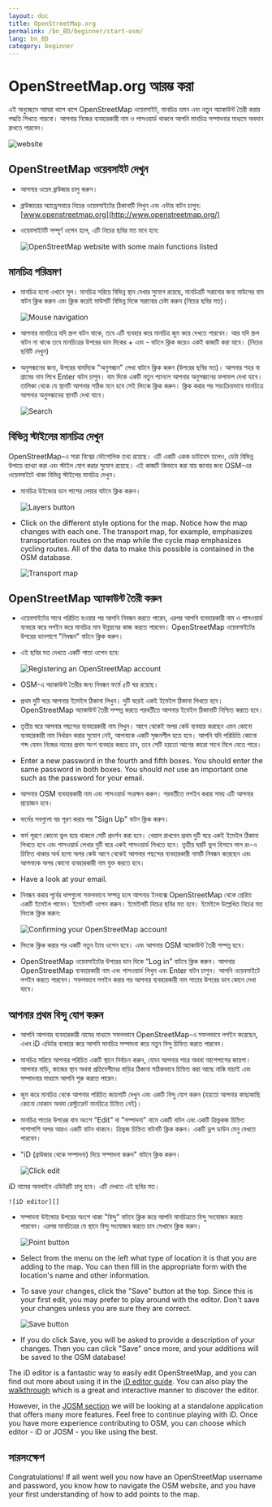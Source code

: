 ```yaml
---
layout: doc
title: OpenStreetMap.org
permalink: /bn_BD/beginner/start-osm/
lang: bn_BD
category: beginner
---
```


OpenStreetMap.org আরম্ভ করা
====================================


এই অনুচ্ছেদে আমরা ধাপে ধাপে OpenStreetMap ওয়েবসাইট, মানচিত্র ভ্রমন এবং নতুন অ্যাকাউন্ট তৈরী করার পদ্ধতি শিখতে পারবো। আপনার নিজের ব্যবহারকারী নাম ও পাসওয়ার্ড থাকলে আপনি মানচিত্র সম্পাদনার মাধ্যমে অবদান রাখতে পারবেন।

![website][]

OpenStreetMap ওয়েবসাইট দেখুন
-------------------------------

- আপনার ওয়েব ব্রাউজার চালু করুন।
- ব্রাউজারের অ্যাড্রেসবারে নিচের ওয়েবসাইটের ঠিকানাটি লিখুন এবং এন্টার বাটন চাপুন:
    [www.openstreetmap.org](http://www.openstreetmap.org/)
- ওয়েবসাইটটি সম্পূর্ণ ওপেন হলে, এটি নিচের ছবির মত মনে হবে:

    ![OpenStreetMap website with some main functions listed][]

মানচিত্র পরিভ্রমণ
----------------

- মানচিত্র হলো এখানে মূল। মানচিত্র সরিয়ে বিভিন্ন স্থান দেখার সুযোগ রয়েছে, মানচিত্রটি সরানোর জন্য মাউসের বাম বাটন ক্লিক করুন এবং ক্লিক করেই মাউসটি বিভিন্ন দিকে সরানোর চেষ্টা করুন (নিচের ছবির মত)।

    ![Mouse navigation][]

- আপনার মানচিত্রে যদি স্ক্রল বাটন থাকে, তবে এটি ব্যবহার করে মানচিত্র জুম করে দেখতে পারবেন। আর যদি স্ক্রল বাটন না থাকে তবে মানচিত্রের উপরের ডান দিকের + এবং - বাটনে ক্লিক করেও একই কাজটি করা যাবে। (নিচের ছবিটি দেখুন)
-   অনুসন্ধানের জন্য, উপরের বামদিকে "অনুসন্ধান" লেখা বাটনে ক্লিক করুন (উপরের ছবির মত)। আপনার শহর বা গ্রামের নাম লিখে Enter বাটন চাপুন। বাম দিকে একটি নতুন প্যানলে আপনার অনুসন্ধানের ফলাফল দেখা যাবে। তালিকা থেকে যে স্থানটি আপনার সঠিক মনে হবে সেই লিংকে ক্লিক করুন। ক্লিক করার পর সয়ংক্রিয়ভাবে মানচিত্রে আপনার অনুসন্ধানের স্থানটি দেখা যাবে।

    ![Search][]
   

বিভিন্ন স্টাইলের মানচিত্র দেখুন
------------------------

OpenStreetMap-এ সারা বিশ্বের ভৌগোলিক তথ্য রয়েছে। এটি একটি একক ডাটাবেস হলেও, ডেটা বিভিন্ন উপায়ে ব্যাখ্যা করা এবং স্টাইল যোগ করার সুযোগ রয়েছে। এই কাজটি কিভাবে করা যায় জানার জন্য OSM-এর ওয়েবসাইটে থাকা বিভিন্ন স্টাইলের মানচিত্র দেখুন।

-   মানচিত্র উইন্ডোর ডান পাশের লেয়ার বাটনে ক্লিক করুন।

    ![Layers button][]

-   Click on the different style options for the map. Notice how the map changes with each one. The transport map, for example, emphasizes transportation routes on the map while the cycle map emphasizes cycling routes. All of the data to make this possible is contained in the OSM database.

    ![Transport map][]

OpenStreetMap অ্যাকাউন্ট তৈরী করুন
-------------------------------

-  ওয়েবসাইটের সাথে পরিচিত হওয়ার পর আপনি নিবন্ধন করতে পারেন, এরপর আপনি ব্যবহারকারী নাম ও পাসওয়ার্ড ব্যবহার করে লগইন করে মানচিত্র মান উন্নয়নের কাজ করতে পারবেন।
OpenStreetMap ওয়েবসাইটের উপরের ডানপাশে "নিবন্ধন" বাটনে ক্লিক করুন।
-   এই ছবির মত দেখতে একটি পাতা ওপেন হবে:

    ![Registering an OpenStreetMap account][]

- OSM-এ অ্যাকাউন্ট তৈরীর জন্য নিবন্ধন ফর্মে ৫টি ঘর রয়েছে।
-  প্রথম দুটি ঘরে আপনার ইমেইল ঠিকানা লিখুন। দুটি ঘরেই একই ইমেইল ঠিকানা লিখতে হবে। OpenStreetMap অ্যাকাউন্ট তৈরী সম্পন্ন করতে পরবর্তীতে আপনার ইমেইল ঠিকানাটি নিশ্চিত করতে হবে।
-  তৃতীয় ঘরে আপনার পছন্দের ব্যবহারকারী নাম লিখুন। আগে থেকেই অপর কেউ ব্যবহার করছেন এমন কোনো ব্যবহারকারী নাম নির্ধারন করার সুযোগ নেই, আপনাকে একটি সৃজনশীল হতে হবে। আপনি যদি পরিচিতি কোনো শব্দ যেমন নিজের নামের প্রথম অংশ ব্যবহার করতে চান, তবে সেটি হয়তো আগের কারো সাথে মিলে যেতে পারে।
-   Enter a new password in the fourth and fifth boxes. You should enter the same password in both boxes. You should *not* use an important one such as the password for your email.
-  আপনার OSM ব্যবহারকারী নাম এবং পাসওয়ার্ড সংরক্ষন করুন। পরবর্তীতে লগইন করার সময় এটি আপনার প্রয়োজন হবে।
- ফর্মের সবগুলো ঘর পূরণ করার পর "Sign Up" বাটন ক্লিক করুন।
-  ফর্ম পূরণে কোনো ভুল হয়ে থাকলে সেটি প্রদর্শন করা হবে। খেয়াল রাখবেন প্রথম দুটি ঘরে একই ইমেইল ঠিকানা লিখতে হবে এবং পাসওয়ার্ড লেখার দুটি ঘরে একই পাসওয়ার্ড লিখতে হবে। তৃতীয় ঘরটি ভুল হিসাবে লাল রং-এ চিহ্নিত থাকার অর্থ হলো অপর কেউ আগে থেকেই আপনার পছন্দের ব্যবহারকারী নামটি নিবন্ধন করেছেন এবং আপনাকে অপর কোনো ব্যবহারকারী নাম যুক্ত করতে হবে।
-   Have a look at your email.
-  নিবন্ধন করার পূর্বের ধাপগুলো সফলভাবে সম্পন্ন হলে আপনার ইনবক্সে OpenStreetMap থেকে প্রেরিত একটি ইমেইল পাবেন। ইমেইলটি ওপেন করুন। ইমেইলটি নিচের ছবির মত হবে। ইমেইলে উল্লেখিত নিচের মত লিংকে ক্লিক করুন:

    ![Confirming your OpenStreetMap account][]

- লিংকে ক্লিক করার পর একটি নতুন ট্যাব ওপেন হবে। এবং আপনার OSM অ্যাকাউন্ট তৈরী সম্পন্ন হবে।
-   OpenStreetMap ওয়েবসাইটের উপরের ডান দিকে “Log in” বাটনে ক্লিক করুন। আপনার OpenStreetMap ব্যবহারকারী নাম এবং পাসওয়ার্ড লিখুন এবং Enter বাটন চাপুন। আপনি ওয়েবসাইটে লগইন করতে পারবেন। সফলভাবে লগইন করার পর আপনার ব্যবহারকারী নাম পাতার উপরের ডান কোনে দেখা যাবে।

আপনার প্রথম বিন্দু যোগ করুন
------------------------

-  আপনি আপনার ব্যবহারকারী নামের মাধ্যমে সফলভাবে OpenStreetMap-এ সফলভাবে লগইন করেছেন, এখন iD এডিটর ব্যবহার করে আপনি মানচিত্র সম্পাদনা করে নতুন বিন্দু চিহ্নিত করতে পারবেন। 
-  মানচিত্র সরিয়ে আপনার পরিচিত একটি স্থানে নির্বাচন করুন, যেমন আপনার শহর অথবা আশেপাশের জায়গা। আপনার বাড়ি, কাজের স্থান অথবা প্রতিবেশীদের বাড়ির ঠিকানা সঠিকভাবে চিহ্নিত করা আছে নাকি যাচাই এবং সম্পাদনার মাধ্যমে আপনি শুরু করতে পারেন। 
-  জুম করে মানচিত্র থেকে আপনার পরিচিত জায়গাটি দেখুন এবং একটি বিন্দু যোগ করুন (হয়তো আপনার কাছাকাছি কোনো দোকান অথবা রেস্ট্যুরেন্ট মানচিত্রে চিহ্নিত নেই)।
-  মানচিত্র পাতার উপরের বাম অংশে “Edit” বা "সম্পাদনা" নামে একটি বাটন এবং একটি ত্রিভুকজ চিহ্নিত পাশাপাশি অপর আরও একটি বাটন থাকবে। ত্রিভুজ চিহ্নিত বাটনটি ক্লিক করুন। একটি ড্রপ ডাউন মেনু দেখতে পারবেন।
-  "iD (ব্রাউজার থেকে সম্পাদনা) দিয়ে সম্পাদনা করুন" বাটনে ক্লিক করুন।

    ![Click edit][]

iD নামের অনলাইন এডিটরটি চালু হবে। এটি দেখতে এই ছবির মত।

    ![iD editor][]

-  সম্পাদনা উইন্ডোর উপরের অংশে থাকা "বিন্দু" বাটনে ক্লিক করে আপনি মানচিত্রতে বিন্দু সংযোজন করতে পারবেন। এরপর মানচিত্রের যে স্থানে বিন্দু সংযোজন করতে চান সেখানে ক্লিক করুন।

    ![Point button][]    

-   Select from the menu on the left what type of location it is that you are adding to the map. You can then fill in the appropriate form with the location's name and other information.
-   To save your changes, click the "Save" button at the top. Since this is your first edit, you may prefer to play around with the editor. Don't save your changes unless you are sure they are correct.

    ![Save button][]    

-   If you do click Save, you will be asked to provide a description of your changes.  Then you can click "Save" once more, and your additions will be saved to the OSM database!


The iD editor is a fantastic way to easily edit OpenStreetMap, and you can find out more about using it in the [iD editor guide](/en/beginner/id-editor/).  You can also play the [walkthrough](http://www.openstreetmap.org/edit?editor=id#walkthrough=true) which is a great and interactive manner to discover the editor.

However, in the [JOSM section](/en/josm/) we will be looking at a standalone application that offers many more features.  Feel free to continue playing with iD. Once you have more experience contributing to OSM, you can choose which editor - iD or JOSM - you like using the best.

সারসংক্ষেপ
-------

Congratulations! If all went well you now have an OpenStreetMap username and password, you know how to navigate the OSM website, and you have your first understanding of how to add points to the map.



[website]: /images/beginner/start-osm_website.png
[OpenStreetMap website with some main functions listed]: /images/beginner/osm-website-main-functions.png
[Mouse navigation]: /images/beginner/mouse-navigation.png
[Search]: /images/beginner/search.png
[Layers button]: /images/beginner/layers.png
[Transport map]: /images/beginner/transport-map.png
[Registering an OpenStreetMap account]: /images/beginner/registering-account.png
[Confirming your OpenStreetMap account]: /images/beginner/confirming-account.png
[Click edit]: /images/beginner/click-edit.png
[iD editor]: /images/beginner/id-editor.png
[Point button]: /images/beginner/point-button.png
[Save button]: /images/beginner/save-button.png